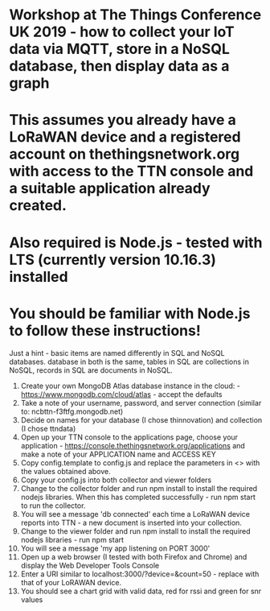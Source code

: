 # Workshop at The Things Conference UK 2019 - how to collect your IoT data via MQTT, store in a NoSQL database, then display data as a graph
# This assumes you already have a LoRaWAN device and a registered account on thethingsnetwork.org with access to the TTN console and a suitable application already created.
# Also required is Node.js - tested with LTS (currently version 10.16.3) installed
# You should be familiar with Node.js to follow these instructions!

Just a hint - basic items are named differently in SQL and NoSQL databases. database in both is the same, tables in SQL are collections in NoSQL, records in SQL are documents in NoSQL.

1. Create your own MongoDB Atlas database instance in the cloud: - https://www.mongodb.com/cloud/atlas - accept the defaults
2. Take a note of your username, password, and server connection (similar to: ncbttn-f3ftfg.mongodb.net)
3. Decide on names for your database (I chose thinnovation) and collection (I chose ttndata)
4. Open up your TTN console to the applications page, choose your application - https://console.thethingsnetwork.org/applications and make a note of your APPLICATION name and ACCESS KEY
5. Copy config.template to config.js and replace the parameters in <> with the values obtained above.
6. Copy your config.js into both collector and viewer folders
7. Change to the collector folder and run npm install to install the required nodejs libraries. When this has completed successfully - run npm start to run the collector.
8. You will see a message 'db connected' each time a LoRaWAN device reports into TTN - a new document is inserted into your collection.
9. Change to the viewer folder and run npm install to install the required nodejs libraries - run npm start
10. You will see a message 'my app listening on PORT 3000'
11. Open up a web browser (I tested with both Firefox and Chrome) and display the Web Developer Tools Console
11. Enter a URI similar to localhost:3000/?device=<VALIDDEVICENAME>&count=50 - replace <VALIDDEVICENAME> with that of your LoRAWAN device.
12. You should see a chart grid with valid data, red for rssi and green for snr values

